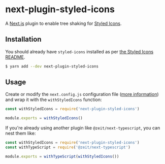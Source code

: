 # next-plugin-styled-icons

A [Next.js](https://nextjs.org/) plugin to enable tree shaking for [Styled Icons](https://github.com/jacobwgillespie/styled-icons).

## Installation

You should already have `styled-icons` installed as per [the Styled Icons README](https://github.com/jacobwgillespie/styled-icons#installation).

```bash
$ yarn add --dev next-plugin-styled-icons
```

## Usage

Create or modify the `next.config.js` configuration file ([more information](https://nextjs.org/docs/#custom-configuration)) and wrap it with the `withStyledIcons` function:

```javascript
const withStyledIcons = require('next-plugin-styled-icons')

module.exports = withStyledIcons()
```

If you're already using another plugin like `@zeit/next-typescript`, you can nest them like:

```javascript
const withStyledIcons = require('next-plugin-styled-icons')
const withTypeScript = require('@zeit/next-typescript')

module.exports = withTypeScript(withStyledIcons())
```

